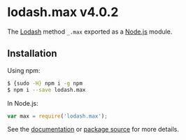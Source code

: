 # lodash.max v4.0.2

The [Lodash](https://lodash.com/) method `_.max` exported as a [Node.js](https://nodejs.org/) module.

## Installation

Using npm:
```bash
$ {sudo -H} npm i -g npm
$ npm i --save lodash.max
```

In Node.js:
```js
var max = require('lodash.max');
```

See the [documentation](https://lodash.com/docs#max) or [package source](https://github.com/lodash/lodash/blob/4.0.2-npm-packages/lodash.max) for more details.
